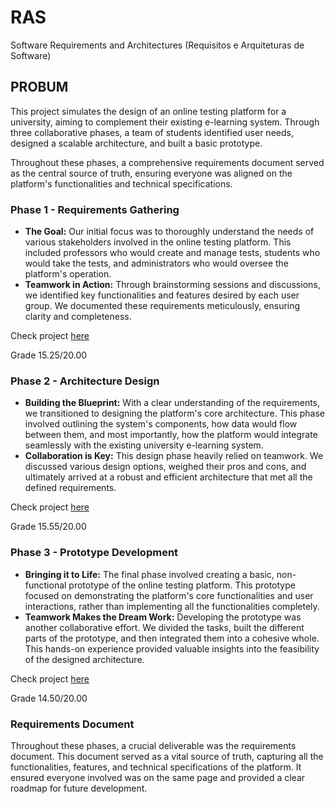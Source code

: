 # RAS

Software Requirements and Architectures (Requisitos e Arquiteturas de Software)

## PROBUM

This project simulates the design of an online testing platform for a university, aiming to complement their existing e-learning system.  Through three collaborative phases, a team of students identified user needs, designed a scalable architecture, and built a basic prototype.

Throughout these phases, a comprehensive requirements document served as the central source of truth, ensuring everyone was aligned on the platform's functionalities and technical specifications.

### Phase 1 - Requirements Gathering

- **The Goal:** Our initial focus was to thoroughly understand the needs of various stakeholders involved in the online testing platform. This included professors who would create and manage tests, students who would take the tests, and administrators who would oversee the platform's operation.
- **Teamwork in Action:** Through brainstorming sessions and discussions, we identified key functionalities and features desired by each user group. We documented these requirements meticulously, ensuring clarity and completeness.

Check project [here](Phase1)

Grade 15.25/20.00

### Phase 2 - Architecture Design

- **Building the Blueprint:** With a clear understanding of the requirements, we transitioned to designing the platform's core architecture. This phase involved outlining the system's components, how data would flow between them, and most importantly, how the platform would integrate seamlessly with the existing university e-learning system.
- **Collaboration is Key:** This design phase heavily relied on teamwork. We discussed various design options, weighed their pros and cons, and ultimately arrived at a robust and efficient architecture that met all the defined requirements.

Check project [here](Phase2)

Grade 15.55/20.00

### Phase 3 - Prototype Development

- **Bringing it to Life:** The final phase involved creating a basic, non-functional prototype of the online testing platform. This prototype focused on demonstrating the platform's core functionalities and user interactions, rather than implementing all the functionalities completely.
- **Teamwork Makes the Dream Work:** Developing the prototype was another collaborative effort. We divided the tasks, built the different parts of the prototype, and then integrated them into a cohesive whole. This hands-on experience provided valuable insights into the feasibility of the designed architecture.

Check project [here](Phase3)

Grade 14.50/20.00

### Requirements Document

Throughout these phases, a crucial deliverable was the requirements document. This document served as a vital source of truth, capturing all the functionalities, features, and technical specifications of the platform. It ensured everyone involved was on the same page and provided a clear roadmap for future development.
